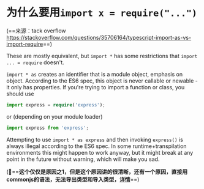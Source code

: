 # 为什么要用`import x = require("...")`

(==来源：tack overflow <https://stackoverflow.com/questions/35706164/typescript-import-as-vs-import-require>==)

These are mostly equivalent, but `import *` has some restrictions that `import ... = require` doesn't.

`import * as` creates an identifier that is a module object, emphasis on object. According to the ES6 spec, this object is never callable or newable - it only has properties. If you're trying to import a function or class, you should use

```typescript
import express = require('express');
```

or (depending on your module loader)

```typescript
import express from 'express';
```

Attempting to use `import * as express` and then invoking `express()` is always illegal according to the ES6 spec. In some runtime+transpilation environments this might happen to work anyway, but it might break at any point in the future without warning, which will make you sad.

(:pill:==**这个仅仅是原因之1，但是这个原因讲的很清晰，还有一个原因，直接用commonjs的语法，无法导出类型和导入类型，[详情](https://www.typescriptlang.org/docs/handbook/modules/reference.html#export--and-import--require)**==)
